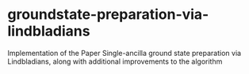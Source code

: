# groundstate-preparation-via-lindbladians
Implementation of the Paper Single-ancilla ground state preparation via Lindbladians, along with additional improvements to the algorithm
